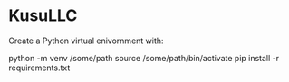 # KusuLLC

Create a Python virtual enivornment with:

python -m venv /some/path
source /some/path/bin/activate
pip install -r requirements.txt
